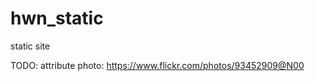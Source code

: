 hwn_static
==========

static site 

TODO: attribute photo: https://www.flickr.com/photos/93452909@N00
